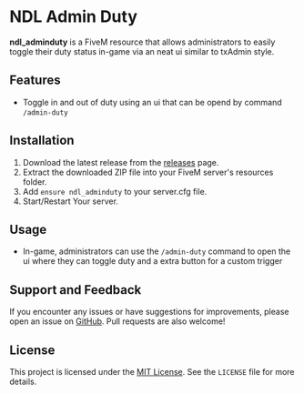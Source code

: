 # NDL Admin Duty

**ndl_adminduty** is a FiveM resource that allows administrators to easily toggle their duty status in-game via an neat ui similar to txAdmin style.

## Features

- Toggle in and out of duty using an ui that can be opend by command `/admin-duty`

## Installation

1. Download the latest release from the [releases](https://github.com/N0edL/ndl_adminduty/releases/latest) page.
2. Extract the downloaded ZIP file into your FiveM server's resources folder.
3. Add `ensure ndl_adminduty` to your server.cfg file.
4. Start/Restart Your server.

## Usage

- In-game, administrators can use the `/admin-duty` command to open the ui where they can toggle duty and a extra button for a custom trigger

## Support and Feedback

If you encounter any issues or have suggestions for improvements, please open an issue on [GitHub](https://github.com/N0edL/ndl_adminduty). Pull requests are also welcome!

## License

This project is licensed under the [MIT License](https://github.com/N0edL/ndl_adminduty/blob/v1.0.1/LICENSE). See the `LICENSE` file for more details.
